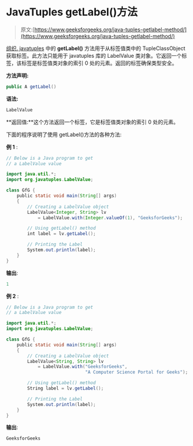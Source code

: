 # JavaTuples getLabel()方法

> 原文:[https://www.geeksforgeeks.org/java-tuples-getlabel-method/](https://www.geeksforgeeks.org/java-tuples-getlabel-method/)

[组织. javatuples](https://www.geeksforgeeks.org/javatuples-introduction/) 中的 **getLabel()** 方法用于从标签值类中的 TupleClassObject 获取标签。此方法只能用于 javatuples 库的 LabelValue 类对象。它返回一个标签，该标签是标签值类对象的索引 0 处的元素。返回的标签确保类型安全。

**方法声明:**

```java
public A getLabel()
```

**语法:**

```java
LabelValue 
```

**返回值:**这个方法返回一个标签，它是标签值类对象的索引 0 处的元素。

下面的程序说明了使用 getLabel()方法的各种方法:

**例 1** :

```java
// Below is a Java program to get
// a LabelValue value

import java.util.*;
import org.javatuples.LabelValue;

class GfG {
    public static void main(String[] args)
    {
        // Creating a LabelValue object
        LabelValue<Integer, String> lv
            = LabelValue.with(Integer.valueOf(1), "GeeksforGeeks");

        // Using getLabel() method
        int label = lv.getLabel();

        // Printing the Label
        System.out.println(label);
    }
}
```

**输出**:

```java
1

```

**例 2** :

```java
// Below is a Java program to get
// a LabelValue value

import java.util.*;
import org.javatuples.LabelValue;

class GfG {
    public static void main(String[] args)
    {
        // Creating a LabelValue object
        LabelValue<String, String> lv
            = LabelValue.with("GeeksforGeeks",
                              "A Computer Science Portal for Geeks");

        // Using getLabel() method
        String label = lv.getLabel();

        // Printing the Label
        System.out.println(label);
    }
}
```

**输出**:

```java
GeeksforGeeks

```